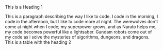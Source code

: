 This is a Heading 1

This is a paragraph describing the way I like to code. I code in the morning, I code in the afternoon, but I like to code more at night. The werewolves don't come at night when I code; my superpower grows, and as Naruto helps me, my code becomes powerful like a lightsaber. Gundam robots come out of my code as I solve the mysteries of algorithms, dungeons, and dragons.
This is a table with the heading 2
